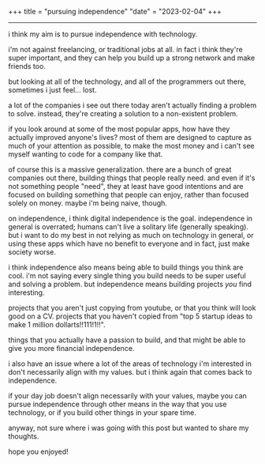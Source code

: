 +++
title = "pursuing independence"
"date" = "2023-02-04"
+++

---

i think my aim is to pursue independence with technology.

i'm not against freelancing, or traditional jobs at all. in fact i think they're super important, and they can help 
you build up a strong network and make friends too.

but looking at all of the technology, and all of the programmers out there, sometimes i just feel... lost.

a lot of the companies i see out there today aren't actually finding a problem to solve. instead, they're 
creating a solution to a non-existent problem.

if you look around at some of the most popular apps, how have they actually improved anyone's lives?
most of them are designed to capture as much of your attention as possible, to make the most money and i can't
see myself wanting to code for a company like that.

of course this is a massive generalization. there are a bunch of great companies out there, building things that 
people really need. and even if it's not something people "need", they at least have good intentions and are focused
on building something that people can enjoy, rather than focused solely on money. maybe i'm being naive, though.

on independence, i think digital independence is the goal. independence in general is overrated; humans can't
live a solitary life (generally speaking). but i want to do my best in not relying as much on technology in general, 
or using these apps which have no benefit to everyone and in fact, just make society worse.

i think independence also means being able to build things you think are cool. i'm not saying every single thing you 
build needs to be super useful and solving a problem. but independence means building projects *you* find interesting.

projects that you aren't just copying from youtube, or that you think will look good on a CV. projects that you haven't 
copied from "top 5 startup ideas to make 1 million dollarts!!111!1!!". 

things that you actually have a passion to build, and that might be able to give you more financial independence.

i also have an issue where a lot of the areas of technology i'm interested in don't necessarily align with my values. 
but i think again that comes back to independence. 

if your day job doesn't align necessarily with your values, maybe you can pursue independence through other means in the 
way that you use technology, or if you build other things in your spare time.

anyway, not sure where i was going with this post but wanted to share my thoughts.

hope you enjoyed!
